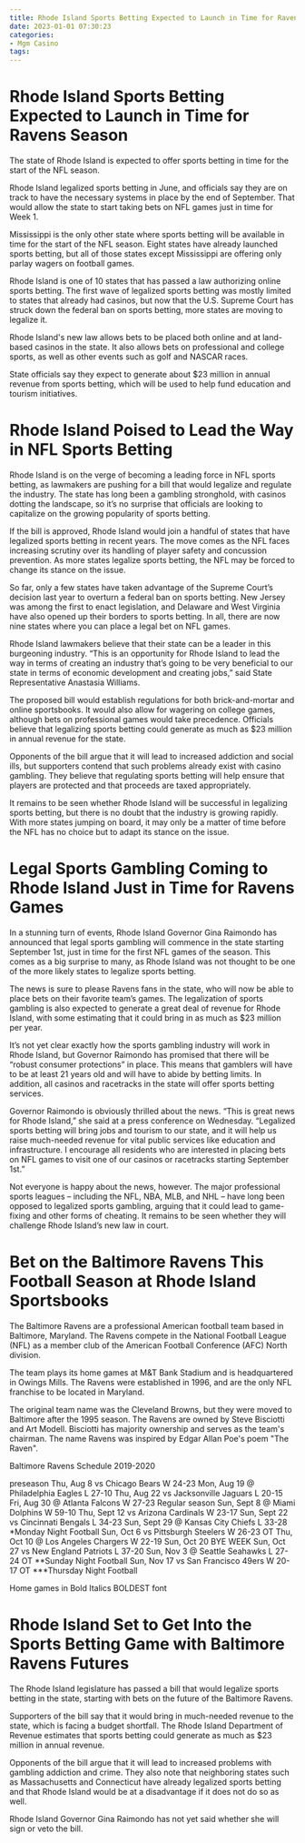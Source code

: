 ```yaml
---
title: Rhode Island Sports Betting Expected to Launch in Time for Ravens Season
date: 2023-01-01 07:30:23
categories:
- Mgm Casino
tags:
---
```



#  Rhode Island Sports Betting Expected to Launch in Time for Ravens Season

The state of Rhode Island is expected to offer sports betting in time for the start of the NFL season.

Rhode Island legalized sports betting in June, and officials say they are on track to have the necessary systems in place by the end of September. That would allow the state to start taking bets on NFL games just in time for Week 1.

Mississippi is the only other state where sports betting will be available in time for the start of the NFL season. Eight states have already launched sports betting, but all of those states except Mississippi are offering only parlay wagers on football games.

Rhode Island is one of 10 states that has passed a law authorizing online sports betting. The first wave of legalized sports betting was mostly limited to states that already had casinos, but now that the U.S. Supreme Court has struck down the federal ban on sports betting, more states are moving to legalize it.

Rhode Island's new law allows bets to be placed both online and at land-based casinos in the state. It also allows bets on professional and college sports, as well as other events such as golf and NASCAR races.

State officials say they expect to generate about $23 million in annual revenue from sports betting, which will be used to help fund education and tourism initiatives.

#  Rhode Island Poised to Lead the Way in NFL Sports Betting

Rhode Island is on the verge of becoming a leading force in NFL sports betting, as lawmakers are pushing for a bill that would legalize and regulate the industry. The state has long been a gambling stronghold, with casinos dotting the landscape, so it’s no surprise that officials are looking to capitalize on the growing popularity of sports betting.

If the bill is approved, Rhode Island would join a handful of states that have legalized sports betting in recent years. The move comes as the NFL faces increasing scrutiny over its handling of player safety and concussion prevention. As more states legalize sports betting, the NFL may be forced to change its stance on the issue.

So far, only a few states have taken advantage of the Supreme Court’s decision last year to overturn a federal ban on sports betting. New Jersey was among the first to enact legislation, and Delaware and West Virginia have also opened up their borders to sports betting. In all, there are now nine states where you can place a legal bet on NFL games.

Rhode Island lawmakers believe that their state can be a leader in this burgeoning industry. “This is an opportunity for Rhode Island to lead the way in terms of creating an industry that’s going to be very beneficial to our state in terms of economic development and creating jobs,” said State Representative Anastasia Williams.

The proposed bill would establish regulations for both brick-and-mortar and online sportsbooks. It would also allow for wagering on college games, although bets on professional games would take precedence. Officials believe that legalizing sports betting could generate as much as $23 million in annual revenue for the state.

Opponents of the bill argue that it will lead to increased addiction and social ills, but supporters contend that such problems already exist with casino gambling. They believe that regulating sports betting will help ensure that players are protected and that proceeds are taxed appropriately.

It remains to be seen whether Rhode Island will be successful in legalizing sports betting, but there is no doubt that the industry is growing rapidly. With more states jumping on board, it may only be a matter of time before the NFL has no choice but to adapt its stance on the issue.

#  Legal Sports Gambling Coming to Rhode Island Just in Time for Ravens Games

In a stunning turn of events, Rhode Island Governor Gina Raimondo has announced that legal sports gambling will commence in the state starting September 1st, just in time for the first NFL games of the season. This comes as a big surprise to many, as Rhode Island was not thought to be one of the more likely states to legalize sports betting.

The news is sure to please Ravens fans in the state, who will now be able to place bets on their favorite team’s games. The legalization of sports gambling is also expected to generate a great deal of revenue for Rhode Island, with some estimating that it could bring in as much as $23 million per year.

It’s not yet clear exactly how the sports gambling industry will work in Rhode Island, but Governor Raimondo has promised that there will be “robust consumer protections” in place. This means that gamblers will have to be at least 21 years old and will have to abide by betting limits. In addition, all casinos and racetracks in the state will offer sports betting services.

Governor Raimondo is obviously thrilled about the news. “This is great news for Rhode Island,” she said at a press conference on Wednesday. “Legalized sports betting will bring jobs and tourism to our state, and it will help us raise much-needed revenue for vital public services like education and infrastructure. I encourage all residents who are interested in placing bets on NFL games to visit one of our casinos or racetracks starting September 1st.”

Not everyone is happy about the news, however. The major professional sports leagues – including the NFL, NBA, MLB, and NHL – have long been opposed to legalized sports gambling, arguing that it could lead to game-fixing and other forms of cheating. It remains to be seen whether they will challenge Rhode Island’s new law in court.

#  Bet on the Baltimore Ravens This Football Season at Rhode Island Sportsbooks

The Baltimore Ravens are a professional American football team based in Baltimore, Maryland. The Ravens compete in the National Football League (NFL) as a member club of the American Football Conference (AFC) North division.

The team plays its home games at M&T Bank Stadium and is headquartered in Owings Mills. The Ravens were established in 1996, and are the only NFL franchise to be located in Maryland.

The original team name was the Cleveland Browns, but they were moved to Baltimore after the 1995 season. The Ravens are owned by Steve Bisciotti and Art Modell. Bisciotti has majority ownership and serves as the team's chairman. The name Ravens was inspired by Edgar Allan Poe's poem "The Raven".

Baltimore Ravens Schedule 2019-2020

 preseason 
Thu, Aug 8 vs Chicago Bears W 24-23 
Mon, Aug 19 @ Philadelphia Eagles L 27-10 
Thu, Aug 22 vs Jacksonville Jaguars L 20-15 
Fri, Aug 30 @ Atlanta Falcons W 27-23
Regular season 
Sun, Sept 8 @ Miami Dolphins W 59-10 
Thu, Sept 12 vs Arizona Cardinals W 23-17 
 Sun, Sept 22 vs Cincinnati Bengals L 34-23 
Sun, Sept 29 @ Kansas City Chiefs L 33-28 *Monday Night Football 
Sun, Oct 6 vs Pittsburgh Steelers W 26-23 OT 
Thu, Oct 10 @ Los Angeles Chargers W 22-19 
Sun, Oct 20 BYE WEEK 
Sun, Oct 27 vs New England Patriots L 37-20 
Sun, Nov 3 @ Seattle Seahawks L 27-24 OT  **Sunday Night Football 
Sun, Nov 17 vs San Francisco 49ers W 20-17 OT ***Thursday Night Football 

Home games in Bold Italics BOLDEST font

#  Rhode Island Set to Get Into the Sports Betting Game with Baltimore Ravens Futures

The Rhode Island legislature has passed a bill that would legalize sports betting in the state, starting with bets on the future of the Baltimore Ravens.

Supporters of the bill say that it would bring in much-needed revenue to the state, which is facing a budget shortfall. The Rhode Island Department of Revenue estimates that sports betting could generate as much as $23 million in annual revenue.

Opponents of the bill argue that it will lead to increased problems with gambling addiction and crime. They also note that neighboring states such as Massachusetts and Connecticut have already legalized sports betting and that Rhode Island would be at a disadvantage if it does not do so as well.

Rhode Island Governor Gina Raimondo has not yet said whether she will sign or veto the bill.